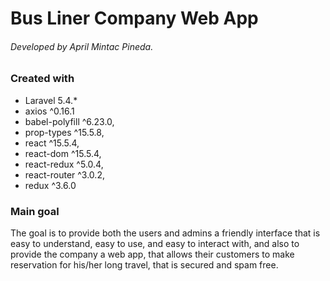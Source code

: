 # Bus Liner Company Web App
###### Developed by April Mintac Pineda.

### Created with
- Laravel 5.4.*
- axios ^0.16.1
- babel-polyfill ^6.23.0,
- prop-types ^15.5.8,
- react ^15.5.4,
- react-dom ^15.5.4,
- react-redux ^5.0.4,
- react-router ^3.0.2,
- redux ^3.6.0

### Main goal

The goal is to provide both the users and admins a friendly interface that is easy to understand, easy to use, and easy to interact with, and also to provide the company a web app, that allows their customers to make reservation for his/her long travel, that is secured and spam free.